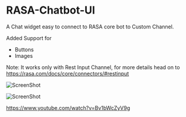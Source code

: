 # RASA-Chatbot-UI
A Chat widget easy to connect to RASA core bot to Custom Channel.

Added Support for 
- Buttons
- Images

Note: It works only with Rest Input Channel, for more details head on to https://rasa.com/docs/core/connectors/#restinput

![ScreenShot](https://github.com/JiteshGaikwad/RASA-Chatbot-UI/blob/master/ui1.PNG)

![ScreenShot](https://github.com/JiteshGaikwad/RASA-Chatbot-UI/blob/master/ui2.PNG)

https://www.youtube.com/watch?v=Bv1bWcZyV9g
